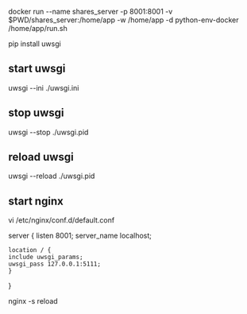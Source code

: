 docker run --name shares_server -p 8001:8001 -v $PWD/shares_server:/home/app -w /home/app -d python-env-docker /home/app/run.sh

pip install uwsgi

## start uwsgi
uwsgi --ini ./uwsgi.ini

## stop uwsgi
uwsgi --stop ./uwsgi.pid

## reload uwsgi
uwsgi --reload ./uwsgi.pid

## start nginx
vi /etc/nginx/conf.d/default.conf

server {
	listen       8001;
	server_name  localhost;

	location / {
	include uwsgi_params;
	uwsgi_pass 127.0.0.1:5111;
	}
}

nginx -s reload

